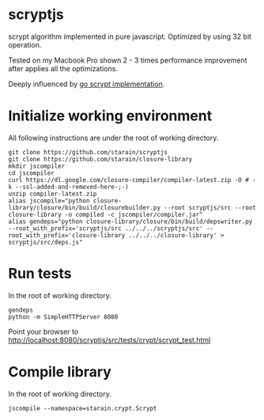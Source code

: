 scryptjs
========

scrypt algorithm implemented in pure javascript. Optimized by using 32 bit operation.

Tested on my Macbook Pro shown 2 - 3 times performance improvement after applies all the optimizations.

Deeply influenced by [go scrypt implementation](https://code.google.com/p/go/source/browse/scrypt/scrypt.go?repo=crypto).

# Initialize working environment
All following instructions are under the root of working directory.
```
git clone https://github.com/starain/scryptjs
git clone https://github.com/starain/closure-library
mkdir jscompiler
cd jscompiler
curl https://dl.google.com/closure-compiler/compiler-latest.zip -O # -k --ssl-added-and-removed-here-;-)
unzip compiler-latest.zip
alias jscompile="python closure-library/closure/bin/build/closurebuilder.py --root scryptjs/src --root closure-library -o compiled -c jscompiler/compiler.jar"
alias gendeps="python closure-library/closure/bin/build/depswriter.py --root_with_prefix='scryptjs/src ../../../scryptjs/src' --root_with_prefix='closure-library ../../../closure-library' > scryptjs/src/deps.js"
```

# Run tests
In the root of working directory.
```
gendeps
python -m SimpleHTTPServer 8080
```
Point your browser to [http://localhost:8080/scryptjs/src/tests/crypt/scrypt_test.html](http://localhost:8080/scryptjs/src/tests/crypt/scrypt_test.html)

# Compile library
In the root of working directory.
```
jscompile --namespace=starain.crypt.Scrypt
```
